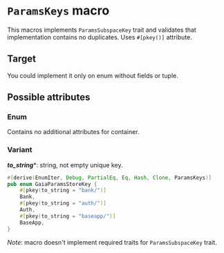 # `ParamsKeys` macro

This macros implements `ParamsSubspaceKey` trait and validates that implementation contains no duplicates. Uses `#[pkey()]` attribute.

## Target

You could implement it only on enum without fields or tuple.

## Possible attributes

### Enum

Contains no additional attributes for container.

### Variant

***to_string****: string, not empty unique key.

```rust
#[derive(EnumIter, Debug, PartialEq, Eq, Hash, Clone, ParamsKeys)]
pub enum GaiaParamsStoreKey {
    #[pkey(to_string = "bank/")]
    Bank,
    #[pkey(to_string = "auth/")]
    Auth,
    #[pkey(to_string = "baseapp/")]
    BaseApp,
}
```

*Note*: macro doesn't implement required traits for `ParamsSubspaceKey` trait.
